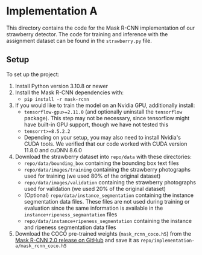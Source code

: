 # Implementation A

This directory contains the code for the Mask R-CNN implementation of our
strawberry detector. The code for training and inference with the assignment
dataset can be found in the `strawberry.py` file.

## Setup

To set up the project:

1. Install Python version 3.10.8 or newer
2. Install the Mask R-CNN dependencies with:
    - `pip install -r mask-rcnn`
3. If you would like to train the model on an Nvidia GPU, additionally install:
    - `tensorflow-gpu>=2.11.0` (and optionally uninstall the `tensorflow`
      package). This step may not be necessary, since tensorflow might have
      built-in GPU support, though we have not tested this
    - `tensorrt>=8.5.2.2`
    - Depending on your setup, you may also need to install Nvidia's CUDA tools.
      We verified that our code worked with CUDA version 11.8.0 and cuDNN 8.6.0
4. Download the strawberry dataset into `repo/data` with these directories:
    - `repo/data/bounding_box` containing the bounding box text files
    - `repo/data/images/training` containing the strawberry photographs used for
      training (we used 80% of the original dataset)
    - `repo/data/images/validation` containing the strawberry photographs used
      for validation (we used 20% of the original dataset)
    - (Optional) `repo/data/instance_segmentation` containing the instance
      segmentation data files. These files are not used during training or
      evaluation since the same information is available in the
      `instance+ripeness_segmantation` files
    - `repo/data/instance+ripeness_segmentation` containing the instance and
      ripeness segmentation data files
5. Download the COCO pre-trained weights (`mask_rcnn_coco.h5`) from the [Mask
   R-CNN 2.0 release on
   GitHub](https://github.com/matterport/Mask_RCNN/releases/tag/v2.0) and save
   it as `repo/implementation-a/mask_rcnn_coco.h5`

